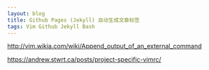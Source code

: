 ```yaml
---
layout: blog
title: Github Pages (Jekyll) 自动生成文章标签
tags: Vim Github Jekyll Bash
---
```






http://vim.wikia.com/wiki/Append_output_of_an_external_command

https://andrew.stwrt.ca/posts/project-specific-vimrc/
